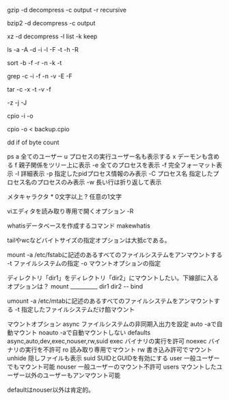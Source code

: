 gzip
-d decompress
-c output
-r recursive

bzip2
-d decompress
-c output

xz
-d decompress
-l list
-k keep


ls
-a
-A
-d
-i
-l
-F
-t
-h
-R


sort
-b 
-f 
-r 
-n 
-k 
-t 


grep
-c 
-i 
-f 
-n 
-v 
-E 
-F 



tar
-c
-x
-t
-v
-f

-z
-j
-J

cpio
-i
-o

cpio -o < backup.cpio

dd
if
of
byte
count

ps
a 全てのユーザー
u プロセスの実行ユーザー名も表示する
x デーモンも含める
f 親子関係をツリー上に表示
-e 全てのプロセスを表示
-f 完全フォーマット表示
-l 詳細表示
-p 指定したpidプロセス情報のみ表示
-C プロセス名 指定したプロセス名のプロセスのみ表示
-w 長い行は折り返して表示



メタキャラクタ
\* 0文字以上
? 任意の1文字

viエディタを読み取り専用で開くオプション
-R

whatisデータベースを作成するコマンド
makewhatis

tailやwcなどバイトサイズの指定オプションは大抵cである。




mount
-a /etc/fstabに記述のあるすべてのファイルシステムをアンマウントする
-t ファイルシステムの指定
-o マウントオプションの指定

  ディレクトリ「dir1」をディレクトリ「dir2」にマウントしたい。下線部に入るオプションは？
  mount __________ dir1 dir2
-- bind 

umount
-a /etc/mtabに記述のあるすべてのファイルシステムをアンマウントする
-t 指定したファイルシステムだけ餡マウント


マウントオプション
async ファイルシステムの非同期入出力を設定
auto -aで自動マウント
noauto -aで自動マウントしない
defaults async,auto,dev,exec,nouser,rw,suid
exec バイナリの実行を許可
noexec バイナリの実行を不許可
ro 読み取り専用でマウント
rw 書き込み許可でマウント
unhide 隠しファイルも表示
suid SUIDとGUIDを有効にする
user 一般ユーザーでもマウント可能
nouser 一般ユーザーのマウント不許可
users マウントしたユーザー以外のユーザーもアンマウント可能

defaultはnouser以外は肯定的。

